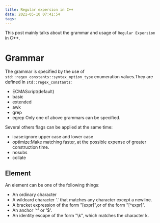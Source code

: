 ```yaml
---
title: Regular expersion in C++
date: 2021-05-10 07:41:54
tags:
---
```

This post mainly talks about the grammar and usage of `Regular Expersion` in C++.
# Grammar
 The grammar is specified by the use of `std::regex_constants::syntax_option_type` enumeration values.They are defined in `std::regex_constants`:
 * ECMAScript(default)
 * basic
 * extended
 * awk
 * grep
 * egrep
 Only one of above grammars can be specified.

 Several others flags can be applied at the same time:
 * icase:ignore upper case and lower case
 * optimize:Make matching faster, at the possible expense of greater construction time.
 * nosubs
 * collate
## Element
An element can be one of the following things:
* An ordinary character
* A wildcard character '.' that matches any character except a newline.
* A bracket expression of the form "[expr]",or of the form "[^expr]".
* An anchor '^' or '$'.
* An identity escape of the form "\k", which matches the character k.